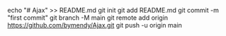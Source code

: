 echo "# Ajax" >> README.md
git init
git add README.md
git commit -m "first commit"
git branch -M main
git remote add origin https://github.com/bymendy/Ajax.git
git push -u origin main